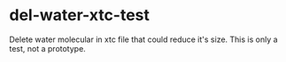 # del-water-xtc-test
Delete water molecular in xtc file that could reduce it's size. This is only a test, not a prototype.
